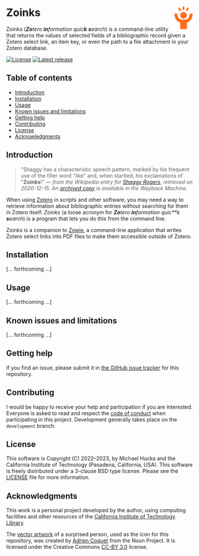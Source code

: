 Zoinks<img width="10%" align="right" src="https://github.com/mhucka/zoinks/raw/main/.graphics/zoinks-icon.png">
======

Zoinks (_**Zo**tero **in**formation quic**k** **s**earch_) is a command-line utility that returns the values of selected fields of a bibliographic record given a Zotero select link, an item key, or even the path to a file attachment in your Zotero database.

[![License](https://img.shields.io/badge/License-BSD%203--Clause-blue.svg?style=flat-square)](https://choosealicense.com/licenses/bsd-3-clause)
[![Latest release](https://img.shields.io/github/v/release/mhucka/zoinks.svg?style=flat-square&color=b44e88)](https://github.com/mhucka/zoinks/releases)


Table of contents
-----------------

* [Introduction](#introduction)
* [Installation](#installation)
* [Usage](#usage)
* [Known issues and limitations](#known-issues-and-limitations)
* [Getting help](#getting-help)
* [Contributing](#contributing)
* [License](#license)
* [Acknowledgments](#authors-and-acknowledgments)


Introduction
------------

> "Shaggy has a characteristic speech pattern, marked by his frequent use of the filler word "like" and, when startled, his exclamations of "**Zoinks**!" &mdash; _from the Wikipedia entry for [Shaggy Rogers](https://en.wikipedia.org/wiki/Shaggy_Rogers), retrieved on 2020-12-15. An [archived copy](https://web.archive.org/web/20201112011139/https://en.wikipedia.org/wiki/Shaggy_Rogers) is available in the Wayback Machine._

When using [Zotero](https://zotero.org) in scripts and other software, you may need a way to retrieve information about bibliographic entries without searching for them in Zotero itself.  _Zoinks_ (a loose acronym for _**Zo**tero **in**formation quic**k **s**earch_) is a program that lets you do this from the command line.

Zoinks is a companion to [Zowie](https://github.com/mhucka/zowie), a command-line application that writes Zotero select links into PDF files to make them accessible outside of Zotero.


Installation
------------

[... forthcoming ...]


Usage
-----

[... forthcoming ...]


Known issues and limitations
----------------------------

[... forthcoming ...]


Getting help
------------

If you find an issue, please submit it in [the GitHub issue tracker](https://github.com/mhucka/zoinks/issues) for this repository.


Contributing
------------

I would be happy to receive your help and participation if you are interested.  Everyone is asked to read and respect the [code of conduct](CONDUCT.md) when participating in this project.  Development generally takes place on the `development` branch.


License
-------

This software is Copyright (C) 2022&ndash;2023, by Michael Hucka and the California Institute of Technology (Pasadena, California, USA).  This software is freely distributed under a 3-clause BSD type license.  Please see the [LICENSE](LICENSE) file for more information.


Acknowledgments
---------------

This work is a personal project developed by the author, using computing facilities and other resources of the [California Institute of Technology Library](https://www.library.caltech.edu).

The [vector artwork](https://thenounproject.com/term/surprise/2696259/) of a surprised person, used as the icon for this repository, was created by [Adrien Coquet](https://thenounproject.com/coquet_adrien/) from the Noun Project.  It is licensed under the Creative Commons [CC-BY 3.0](https://creativecommons.org/licenses/by/3.0/) license.
